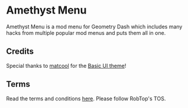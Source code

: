 # Amethyst Menu

Amethyst Menu is a mod menu for Geometry Dash which includes many hacks from multiple popular mod menus and puts them all in one.

## Credits

Special thanks to [matcool](https://github.com/matcool) for the [Basic UI theme](https://github.com/matcool/gd-imgui-cocos)!

## Terms

Read the terms and conditions [here](https://github.com/OmgRod/AmethystMenu/blob/master/res/files/TERMS.md). Please follow RobTop's TOS.